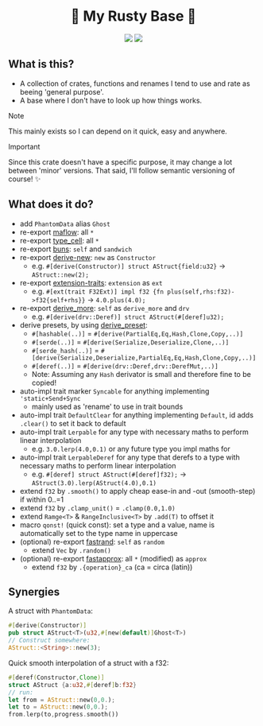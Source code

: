 <h1 align="center">🦀 My Rusty Base 🦀</h1>
<p align="center">
    <a href="https://github.com/dekirisu/deki-rs" style="position:relative"><img src="https://img.shields.io/badge/github-dekirisu/deki-ee6677"></a>
    <a href="https://crates.io/crates/deki" style="position:relative"><img src="https://img.shields.io/crates/v/deki"></a>
</p>

## What is this?
- A collection of crates, functions and renames I tend to use and rate as beeing 'general purpose'.
- A base where I don't have to look up how things works.

> [!NOTE]
> This mainly exists so I can depend on it quick, easy and anywhere.

> [!IMPORTANT]
> Since this crate doesn't have a specific purpose, it may change a lot between 'minor' versions.
> That said, I'll follow semantic versioning of course! ✨

## What does it do?
- add `PhantomData` alias `Ghost`
- re-export [maflow](https://github.com/dekirisu/maflow): all `*`
- re-export [type_cell](https://github.com/dekirisu/type_cell): all `*`
- re-export [buns](https://github.com/dekirisu/buns): `self` and `sandwich`
- re-export [derive-new](https://github.com/nrc/derive-new): `new` as `Constructor`
    - e.g. `#[derive(Constructor)] struct AStruct{field:u32}` -> `AStruct::new(2);`
- re-export [extension-traits](https://github.com/danielhenrymantilla/ext-trait.rs): `extension` as `ext`
    - e.g. `#[ext(trait F32Ext)] impl f32 {fn plus(self,rhs:f32)->f32{self+rhs}}` -> `4.0.plus(4.0);`
- re-export [derive_more](https://github.com/JelteF/derive_more): `self` as `derive_more` and `drv`
    - e.g. `#[derive(drv::Deref)] struct AStruct(#[deref]u32);`
- derive presets, by using [derive_preset](https://github.com/dekirisu/derive_preset):
    - `#[hashable(..)]` = `#[derive(PartialEq,Eq,Hash,Clone,Copy,..)]`
    - `#[serde(..)]` = `#[derive(Serialize,Deserialize,Clone,..)]`
    - `#[serde_hash(..)]` = `#[derive(Serialize,Deserialize,PartialEq,Eq,Hash,Clone,Copy,..)]`
    - `#[deref(..)]` = `#[derive(drv::Deref,drv::DerefMut,..)]`
    - Note: Assuming any `Hash` derivator is small and therefore fine to be copied!
- auto-impl trait marker `Syncable` for anything implementing `'static+Send+Sync`
    - mainly used as 'rename' to use in trait bounds
- auto-impl trait `DefaultClear` for anything implementing `Default`, id adds `.clear()` to set it back to default
- auto-impl trait `Lerpable` for any type with necessary maths to perform linear interpolation
    - e.g. `3.0.lerp(4.0,0.1)` or any future type you impl maths for
- auto-impl trait `LerpableDeref` for any type that derefs to a type with necessary maths to perform linear interpolation
    - e.g. `#[deref] struct AStruct(#[deref]f32);` -> `AStruct(3.0).lerp(AStruct(4.0),0.1)`
- extend `f32` by `.smooth()` to apply cheap ease-in and -out (smooth-step) if within 0..=1
- extend `f32` by `.clamp_unit()` = `.clamp(0.0,1.0)`
- extend `Ramge<T>` & `RangeInclusive<T>` by `.add(T)` to offset it
- macro `qonst!` (quick const): set a type and a value, name is automatically set to the type name in uppercase
- (optional) re-export [fastrand](https://github.com/smol-rs/fastrand): `self` as `random`
    - extend `Vec` by `.random()`
- (optional) re-export [fastapprox](https://github.com/loony-bean/fastapprox-rs): all `*` (modified) as `approx`
    - extend `f32` by `.{operation}_ca` (ca = circa (latin))

## Synergies
A struct with `PhantomData`:
```rust
#[derive(Constructor)]
pub struct AStruct<T>(u32,#[new(default)]Ghost<T>)
// Construct somewhere:
AStruct::<String>::new(3);
```
Quick smooth interpolation of a struct with a f32:
```rust
#[deref(Constructor,Clone)]
struct AStruct {a:u32,#[deref]b:f32}
// run:
let from = AStruct::new(0,0.);
let to = AStruct::new(0,0.);
from.lerp(to,progress.smooth())
```
